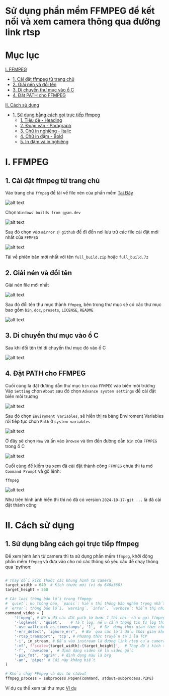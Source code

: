 # Sử dụng phần mềm FFMPEG để kết nối và xem camera thông qua đường link rtsp  

# Mục lục

[I. FFMPEG](#i-FFMPEG)
- [1. Cài đặt ffmpeg từ trang chủ](#1-cài-đặt-ffmpeg-từ-trang-chủ)
- [2. Giải nén và đổi tên](#2-giải-nén-và-đổi-tên)
- [3. Di chuyển thư mục vào ổ C](#3-Di-chuyển-thư-mục-vào-ổ-C)
- [4. Đặt PATH cho FFMPEG](#4-Đặt-PATH-cho-FFMPEG)

[II. Cách sử dụng](#ii-cách-sử-dụng)
- [1. Sử dụng bằng cách gọi trực tiếp ffmpeg](#1-Sử-dụng-bằng-cách-gọi-trực-tiếp-ffmpeg)
  - [1. Tiêu đề - Heading](#1-tiêu-đề---heading)
  - [2. Đoạn văn - Paragraph](#2-đoạn-văn---paragraph)
  - [3. Chữ in nghiêng - Italic](#3-chữ-in-nghiêng---italic)
  - [4. Chữ in đậm - Bold](#4-chữ-in-đậm---bold)
  - [5. In đậm và in nghiêng](#5-in-đậm-và-in-nghiêng)


# I. FFMPEG

## 1. Cài đặt ffmpeg từ trang chủ
Vào trang chủ `ffmpeg` để tải về file nén của phần mềm [Tại Đây](https://ffmpeg.org/download.html)  

![alt text](image/image-1.png)

Chọn `Windows builds from gyan.dev`  

![alt text](image/git_master_builds.png)  

Sau đó chọn vào `mirror @ github` để đi đến nơi lưu trữ các file cài đặt mới nhất của `FFMPEG`  

![alt text](image/ffmpeg_git_2024-10-17.png)  

Tải về phiên bản mới nhất với tên `full_build.zip` hoặc `full_build.7z`  

## 2. Giải nén và đổi tên 

Giải nén file mới nhất  

![alt text](image/extrac_ffmpeg.png)  

Sau đó đổi tên thư mục thành `ffmpeg`, bên trong thư mục sẽ có các thư mục bao gồm `bin`, `doc`, `presets`, `LICENSE`, `README`  

![alt text](image/change_name_folder.png)  

## 3. Di chuyển thư mục vào ổ C

Sau khi đổi tên thì di chuyển thư mục đó vào ổ C  

![alt text](image/move_to_C.png)  

## 4. Đặt PATH cho FFMPEG

Cuối cùng là đặt đường dẫn thư mục `bin` của `FFMPEG` vào biến môi trường  
Vào `Setting` chọn `About` sau đó chọn `Advance system settings` để cài đặt biến môi trường  

![alt text](image/advance_system_settings.png)  

Sau đó chọn `Enviroment Variables`, sẽ hiển thị ra bảng Enviroment Variables rồi tiếp tục chọn `Path` ở `system variables`  

![alt text](image/enviroment_variables.png)  

Ở đây sẽ chọn `New` và ấn vào `Browse` và tìm đến đường dẫn `bin` của `FFMPEG` trong ổ C  

![alt text](image/set_path_ffmpeg.png)  

Cuối cùng để kiểm tra xem đã cài đặt thành công `FFMPEG` chưa thì ta mở `Command Prompt` và gõ lệnh:  
```
ffmpeg
```
![alt text](image/check_ffmpeg.png)  

Như trên hình ảnh hiển thì thì nó đã có version `2024-10-17-git ...` là đã cài đặt thành công  

# II. Cách sử dụng  

## 1. Sử dụng bằng cách gọi trực tiếp ffmpeg  

Để xem hình ảnh từ camera thì ta sử dụng phần mềm `ffmpeg`, khởi động phần mềm `ffmpeg` và đưa vào cho nó các thông số yêu cầu để chạy thông qua `python: 

```python

# Thay đổi kích thước các khung hình từ camera
target_width = 640  # Kích thước mới (ví dụ 640x360)
target_height = 360

# Các loại thông báo lỗi trong ffmpeg:
# `quiet`: ko thông báo, `panic`: hiển thị thông báo nghêm trọng nhất, `fatal`: hiển thị thông báo nghiêm trọng,
# `error`: thông báo lỗi, `warning`, `infor`, `verbose`: hiển thị nhiều thông tin chi tiết hơn, `debug`
command_video = [
    'ffmpeg', # Nếu đã cài đặt path từ bước 1 thì chỉ cần gọi ffmpeg, nếu không sẽ phải gõ đầy đủ đường link: C:/ffmpeg/bin/ffmpeg.exe
    '-loglevel', 'quiet',    # Tắt log, nếu cần thông tin từ log thì bỏ dòng này
    '-use_wallclock_as_timestamps', '1',  # Sử dụng thời gian thực cho dấu thời gian
    '-err_detect', 'ignore_err',  # Bỏ qua các lỗi dấu thời gian không hợp lệ
    '-rtsp_transport', 'tcp', # Phương thức truyền tải là TCP
    '-i', in_stream, # Đầu vào instream là đường link rtsp của camera, ví dụ: in_stream = 'rtsp://192.168.0.122:554/1/stream1/Profile1'
    '-vf', f'scale={target_width}:{target_height}',  # Thay đổi kích thước video cho phù hợp với mong muốn
    '-f', 'rawvideo',  # định dạng video sẽ là video gốc
    '-pix_fmt', 'bgr24', # định dạng màu là brg
    '-an', 'pipe:' # Cái này không biết
]

# Khởi chạy FFmpeg và đọc từ stdout
ffmpeg_process = subprocess.Popen(command, stdout=subprocess.PIPE)
```
Ví dụ cụ thể xem tại thư mục [Ví dụ](./Ví%20dụ/)
